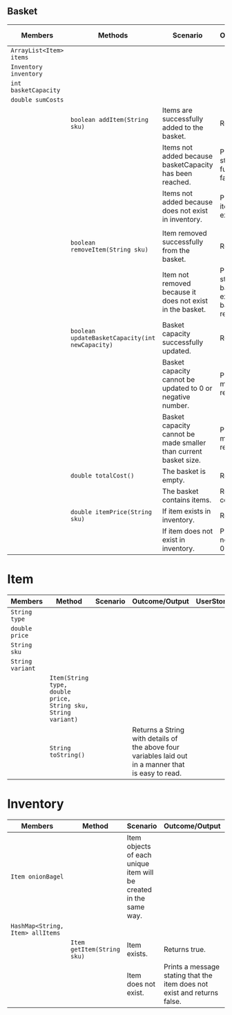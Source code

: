 ## Basket

| Members                 | Methods                                         | Scenario                                                         | Outcome/Output                                                                      | User story |
|-------------------------|-------------------------------------------------|------------------------------------------------------------------|-------------------------------------------------------------------------------------|------------|
| `ArrayList<Item> items` |                                                 |                                                                  |                                                                                     |            |
| `Inventory inventory`   |                                                 |                                                                  |                                                                                     |            |
| `int basketCapacity`    |                                                 |                                                                  |                                                                                     |            |
| `double sumCosts`       |                                                 |                                                                  |                                                                                     |            |
|                         | `boolean addItem(String sku)`                   | Items are successfully added to the basket.                      | Return true.                                                                        | 1 + 8      |
|                         |                                                 | Items not added because basketCapacity has been reached.         | Print message stating basket is full and return false.                              | 1 + 3      |
|                         |                                                 | Items not added because does not exist in inventory.             | Print message item does not exist return false.                                     | 10         |
|                         |                                                 |                                                                  |                                                                                     |            |
|                         | `boolean removeItem(String sku)`                | Item removed successfully from the basket.                       | Return true.                                                                        | 2          |
|                         |                                                 | Item not removed because it does not exist in the basket.        | Print message stating that the bagel does not exist in the basket and return false. | 2 + 5      |
|                         | `boolean updateBasketCapacity(int newCapacity)` | Basket capacity successfully updated.                            | Return true.                                                                        | 4          |
|                         |                                                 | Basket capacity cannot be updated to 0 or negative number.       | Print error message + return false.                                                 | 4          |
|                         |                                                 | Basket capacity cannot be made smaller than current basket size. | Print error message + return false.                                                 | 4          |
|                         | `double totalCost()`                            | The basket is empty.                                             | Return 0.00.                                                                        | 6          |
|                         |                                                 | The basket contains items.                                       | Return total costs.                                                                 | 6          |
|                         | `double itemPrice(String sku)`                  | If item exists in inventory.                                     | Return price.                                                                       | 7 + 9      |
|                         |                                                 | If item does not exist in inventory.                             | Print item does not exist Return 0.00.                                              | 7  + 9     |


# Item

| Members          | Method                                                         | Scenario | Outcome/Output                                                                                       | UserStory |
|------------------|----------------------------------------------------------------|----------|------------------------------------------------------------------------------------------------------|-----------|
| `String type`    |                                                                |          |                                                                                                      |           |
| `double price`   |                                                                |          |                                                                                                      |           |
| `String sku`     |                                                                |          |                                                                                                      |           |
| `String variant` |                                                                |          |                                                                                                      |           |
|                  | `Item(String type, double price, String sku, String variant)`  |          |                                                                                                      |           |
|                  | `String toString()`                                            |          | Returns a String with details of the above four variables laid out in a manner that is easy to read. |           |


# Inventory

| Members                          | Method                     | Scenario                                                          | Outcome/Output                                                           | UserStory |
|----------------------------------|----------------------------|-------------------------------------------------------------------|--------------------------------------------------------------------------|-----------|
| `Item onionBagel`                |                            | Item objects of each unique item will be created in the same way. |                                                                          |           |
| `HashMap<String, Item> allItems` |                            |                                                                   |                                                                          |           |
|                                  | `Item getItem(String sku)` | Item exists.                                                      | Returns true.                                                            |           |
|                                  |                            | Item does not exist.                                              | Prints a message stating that the item does not exist and returns false. |           |
